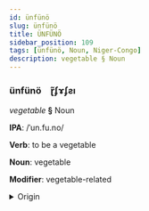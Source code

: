 ```yaml
---
id: ünfünö
slug: ünfünö
title: ÜNFÜNÖ
sidebar_position: 109
tags: [ünfünö, Noun, Niger-Congo]
description: vegetable § Noun
---
```


### ünfünö&emsp;<span kind="abugida">ɽ̃ʄɤʄƨı</span>

*vegetable* **§** Noun

**IPA**: /ˈun.fu.no/

**Verb**: to be a vegetable

**Noun**: vegetable

**Modifier**: vegetable-related

<details>
    <summary>Origin</summary>
    Xhosa úḿfûno [úḿ̩fûːno]<br/>
    <em>Niger-Congo Language Family</em>
</details>
